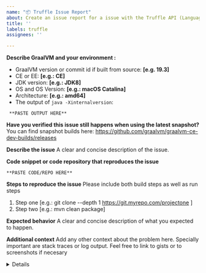 ```yaml
---
name: "📦 Truffle Issue Report"
about: Create an issue report for a issue with the Truffle API (Language and Tool implementation, Language interop) and Polyglot API
title: ''
labels: truffle
assignees: ''

---
```

**Describe GraalVM and your environment :**
 - GraalVM version or commit id if built from source: **[e.g. 19.3]**
 - CE or EE: **[e.g.: CE]**
 - JDK version: **[e.g.: JDK8]**
 - OS and OS Version: **[e.g.: macOS Catalina]**
 - Architecture: **[e.g.: amd64]**
 - The output of `java -Xinternalversion`:
```
 **PASTE OUTPUT HERE**
```

**Have you verified this issue still happens when using the latest snapshot?**
You can find snapshot builds here: https://github.com/graalvm/graalvm-ce-dev-builds/releases

**Describe the issue**
A clear and concise description of the issue.

**Code snippet or code repository that reproduces the issue**
```
**PASTE CODE/REPO HERE**
```

**Steps to reproduce the issue**
Please include both build steps as well as run steps
1. Step one [e.g.: git clone --depth 1 https://git.myrepo.com/projectone ]
2. Step two [e.g.: mvn clean package]

**Expected behavior**
A clear and concise description of what you expected to happen.


**Additional context**
Add any other context about the problem here. Specially important are stack traces or log output. Feel free to link to gists or to screenshots if necesary
<details><summary>Details</summary>

```
    PASTE YOUR LOG/STACK TRACE HERE
```
</details>


